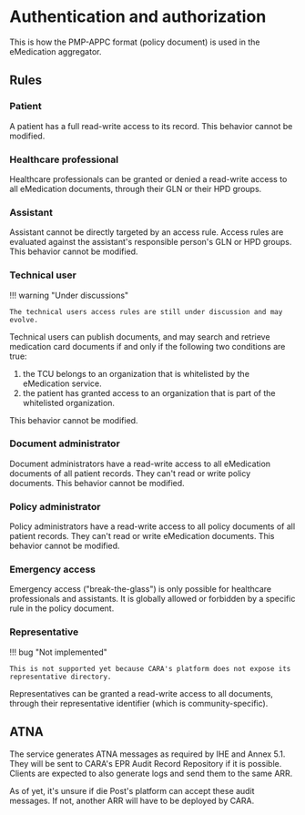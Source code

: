 # Authentication and authorization

This is how the PMP-APPC format (policy document) is used in the eMedication aggregator.

## Rules

### Patient

A patient has a full read-write access to its record.
This behavior cannot be modified.

### Healthcare professional

Healthcare professionals can be granted or denied a read-write access to all eMedication documents, through their GLN or their HPD groups.

### Assistant

Assistant cannot be directly targeted by an access rule.
Access rules are evaluated against the assistant's responsible person's GLN or HPD groups.
This behavior cannot be modified.

### Technical user

!!! warning "Under discussions"

    The technical users access rules are still under discussion and may evolve.

Technical users can publish documents, and may search and retrieve medication card documents if and only if the following two conditions are true:

1. the TCU belongs to an organization that is whitelisted by the eMedication service.
2. the patient has granted access to an organization that is part of the whitelisted organization.
<!-- TODO: or only top-level? -->
<!-- TODO: is it possible to deny a TCU through its responsible GLN? -->

This behavior cannot be modified.

### Document administrator

Document administrators have a read-write access to all eMedication documents of all patient records.
They can't read or write policy documents.
This behavior cannot be modified.

### Policy administrator

Policy administrators have a read-write access to all policy documents of all patient records.
They can't read or write eMedication documents.
This behavior cannot be modified.

### Emergency access

Emergency access ("break-the-glass") is only possible for healthcare professionals and assistants.
It is globally allowed or forbidden by a specific rule in the policy document.

### Representative

!!! bug "Not implemented"

    This is not supported yet because CARA's platform does not expose its representative directory.

Representatives can be granted a read-write access to all documents, through their representative identifier (which is community-specific).

## ATNA

The service generates ATNA messages as required by IHE and Annex 5.1.
They will be sent to CARA's EPR Audit Record Repository if it is possible.
Clients are expected to also generate logs and send them to the same ARR.

As of yet, it's unsure if die Post's platform can accept these audit messages.
If not, another ARR will have to be deployed by CARA.
